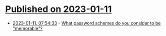# [Published on 2023-01-11](index.md)

* [2023-01-11, 07:54:33](https://lobste.rs/s/g5ypwf/what_password_schemes_do_you_consider_be) - [What password schemes do you consider to be \"memorable\"?](https://lobste.rs/s/g5ypwf/what_password_schemes_do_you_consider_be)
